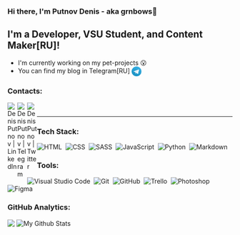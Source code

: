 ### Hi there, I'm Putnov Denis - aka grnbows👋

## I'm a Developer, VSU Student, and Content Maker[RU]!

- I'm currently working on my pet-projects 😮
- You can find my blog in Telegram[RU] <a href="https://t.me/prog_way_blog"><img align="center" alt="Telegram Channel" width="22px" src="https://raw.githubusercontent.com/github/explore/80688e429a7d4ef2fca1e82350fe8e3517d3494d/topics/telegram/telegram.png" /></a>

### Contacts: 

[<img align="left" alt="Denis Putnov | LinkedIn" width="22px" src="https://simpleicons.org/icons/linkedin.svg" />][linkedin]
[<img align="left" alt="Denis Putnov | Telegram" width="22px" src="https://simpleicons.org/icons/telegram.svg"/>][telegram]
[<img align="left" alt="Denis Putnov | Twitter" width="22px" src="https://simpleicons.org/icons/twitter.svg"/>][twitter] &nbsp;

---

### Tech Stack:

![HTML](https://img.shields.io/badge/-HTML-333333?style=flat-square&logo=HTML5&logoColor=E34F26)&nbsp;
![CSS](https://img.shields.io/badge/-CSS-333333?style=flat-square&logo=CSS3&logoColor=1572B6)&nbsp;
![SASS](https://img.shields.io/badge/-SASS-333333?style=flat-square&logo=SASS)&nbsp;
![JavaScript](https://img.shields.io/badge/-JavaScript-333333?style=flat-square&logo=javascript)&nbsp;
![Python](https://img.shields.io/badge/-Python-333333?style=flat-square&logo=python)&nbsp;
![Markdown](https://img.shields.io/badge/-Markdown-333333?style=flat&logo=markdown)&nbsp;


### Tools:

![Visual Studio Code](https://img.shields.io/badge/-Visual%20Studio%20Code-333333?style=flat-square&logo=visual-studio-code&logoColor=007ACC)&nbsp;
![Git](https://img.shields.io/badge/-Git-333333?style=flat-square&logo=git)&nbsp;
![GitHub](https://img.shields.io/badge/-GitHub-333333?style=flat-square&logo=github)&nbsp;
![Trello](https://img.shields.io/badge/-Trello-333333?style=flat-square&logo=Trello&logoColor=0079BF)&nbsp;
![Photoshop](https://img.shields.io/badge/-Photoshop-333333?style=flat-square&logo=adobe-photoshop)&nbsp;
![Figma](https://img.shields.io/badge/-Figma-333333?style=flat-square&logo=figma)&nbsp;

### GitHub Analytics:

<img height="160em" align="center" src="https://github-readme-stats.vercel.app/api/top-langs/?username=grnbows&langs_count=8&layout=compact&hide=jupyter%20notebook&exclude_repo=codeye" />
<img height="160em" align="center" alt="My Github Stats" src="https://github-readme-stats.codestackr.vercel.app/api?username=grnbows&show_icons=true&hide_border=true&show_owner=true" />



[linkedin]: https://www.linkedin.com/in/grnbows/
[telegram]: https://t.me/grnbows
[twitter]: https://twitter.com/grnbows